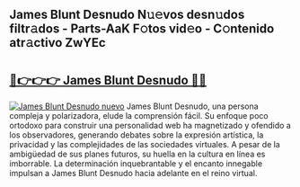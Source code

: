 ## James Blunt Desnudo N𝚞𝚎vos desn𝚞dos filtr𝚊dos - Parts-AaK F𝚘tos vid𝚎o - C𝚘ntenido atr𝚊ctivo ZwYEc

# <h2><a href="http://mb0hbim.tromn.icu/?c=James+Blunt+Desnudo">🔗👉👉👉 James Blunt Desnudo 🔗🔗</a></h2>

[![James Blunt Desnudo nuevo](https://i.imgur.com/pEAQMta.gif)](http://mb0hbim.tromn.icu/?c=James+Blunt+Desnudo)
James Blunt Desnudo, una persona compleja y polarizadora, elude la comprensión fácil. Su enfoque poco ortodoxo para construir una personalidad web ha magnetizado y ofendido a los observadores, generando debates sobre la expresión artística, la privacidad y las complejidades de las sociedades virtuales. A pesar de la ambigüedad de sus planes futuros, su huella en la cultura en línea es imborrable. La determinación inquebrantable y el encanto innegable impulsan a James Blunt Desnudo hacia adelante en el reino virtual.
